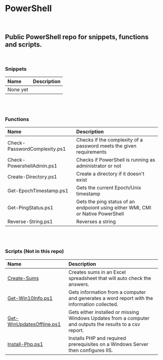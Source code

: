 # PowerShell

<p><br /></p>

## Public PowerShell repo for snippets, functions and scripts.

<p><br /></p>

### Snippets

| Name | Description |
| :--- | :--- |
| None yet | |

<p><br /><br /></p>
  
 ### Functions
 
| Name | Description |
| :--- | :--- |
| Check-PasswordComplexity.ps1 | Checks if the complexity of a password meets the given requirements |
| Check-PowershellAdmin.ps1 | Checks if PowerShell is running as administrator or not |
| Create-Directory.ps1 | Create a directory if it doesn't exist |
| Get-EpochTimestamp.ps1 | Gets the current Epoch/Unix timestamp |
| Get-PingStatus.ps1 | Gets the ping status of an endpoiont using either WMI, CMI or Native PowerShell |
| Reverse-String.ps1 | Reverses a string |

<p><br /><br /></p>

### Scripts (Not in this repo)

| Name | Description |
| :--- | :---|
| [Create-Sums](https://github.com/gordonrankine/create-sums) | Creates sums in an Excel spreadsheet that will auto check the answers. |
| [Get-Win10Info.ps1](https://github.com/gordonrankine/get-win10info) | Gets information from a computer and generates a word report with the information collected. |
| [Get-WinUpdatesOffline.ps1](https://github.com/gordonrankine/get-winupdatesoffline) | Gets either installed or missing Windows Updates from a computer and outputs the results to a csv report. |
| [Install-Php.ps1](https://github.com/gordonrankine/install-php) | Installs PHP and required prerequisites on a Windows Server then configures IIS. |
